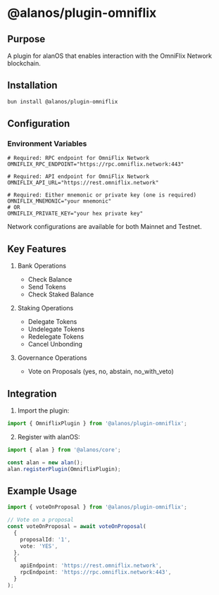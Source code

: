 # @alanos/plugin-omniflix

## Purpose

A plugin for alanOS that enables interaction with the OmniFlix Network blockchain.

## Installation

```bash
bun install @alanos/plugin-omniflix
```

## Configuration

### Environment Variables

```env
# Required: RPC endpoint for OmniFlix Network
OMNIFLIX_RPC_ENDPOINT="https://rpc.omniflix.network:443"

# Required: API endpoint for OmniFlix Network
OMNIFLIX_API_URL="https://rest.omniflix.network"

# Required: Either mnemonic or private key (one is required)
OMNIFLIX_MNEMONIC="your mnemonic"
# OR
OMNIFLIX_PRIVATE_KEY="your hex private key"
```

Network configurations are available for both Mainnet and Testnet.

## Key Features

1. Bank Operations

   - Check Balance
   - Send Tokens
   - Check Staked Balance

2. Staking Operations

   - Delegate Tokens
   - Undelegate Tokens
   - Redelegate Tokens
   - Cancel Unbonding

3. Governance Operations
   - Vote on Proposals (yes, no, abstain, no_with_veto)

## Integration

1. Import the plugin:

```typescript
import { OmniflixPlugin } from '@alanos/plugin-omniflix';
```

2. Register with alanOS:

```typescript
import { alan } from '@alanos/core';

const alan = new alan();
alan.registerPlugin(OmniflixPlugin);
```

## Example Usage

```typescript
import { voteOnProposal } from '@alanos/plugin-omniflix';

// Vote on a proposal
const voteOnProposal = await voteOnProposal(
  {
    proposalId: '1',
    vote: 'YES',
  },
  {
    apiEndpoint: 'https://rest.omniflix.network',
    rpcEndpoint: 'https://rpc.omniflix.network:443',
  }
);
```
